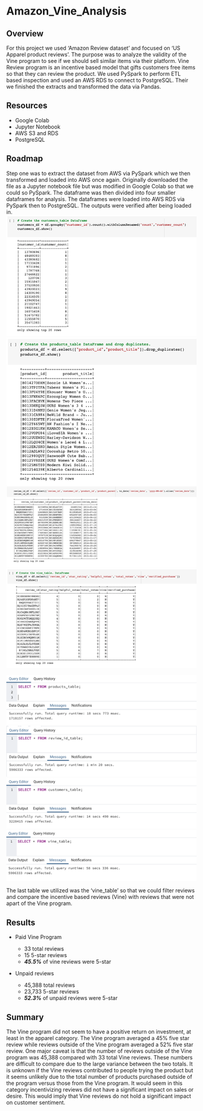# Amazon_Vine_Analysis

## Overview
For this project we used ‘Amazon Review dataset’ and focused on ‘US Apparel product reviews’. The purpose was to analyze the validity of the Vine program to see if we should sell similar items via their platform. Vine Review program is an incentive based model that gifts customers free items so that they can review the product. We used PySpark to perform ETL based inspection and used an AWS RDS to connect to PostgreSQL. Their we finished the extracts and transformed the data via Pandas.

## Resources
  - Google Colab
  - Jupyter Notebook
  - AWS S3 and RDS 
  - PostgreSQL

## Roadmap
Step one was to extract the dataset from AWS via PySpark which we then transformed and loaded into AWS once again. Originally downloaded the file as a Jupyter notebook file but was modified in Google Colab so that we could so PySpark. The dataframe was then divided into four smaller dataframes for analysis. The dataframes were loaded into AWS RDS via PySpark then to PostgreSQL. The outputs were verified after being loaded in.
![customer_df]( https://github.com/gonzalesbarrett/Amazon_Vine_Analysis/blob/main/Images/Customers_df.png)
![products_df]( https://github.com/gonzalesbarrett/Amazon_Vine_Analysis/blob/main/Images/Products_df.png)
![reviews_df]( https://github.com/gonzalesbarrett/Amazon_Vine_Analysis/blob/main/Images/Review_df.png)
![vine_df]( https://github.com/gonzalesbarrett/Amazon_Vine_Analysis/blob/main/Images/Vine_df.png)


![product_verification]( https://github.com/gonzalesbarrett/Amazon_Vine_Analysis/blob/main/Images/Products_verification.png)
![reviews_verification]( https://github.com/gonzalesbarrett/Amazon_Vine_Analysis/blob/main/Images/Review_id_verification.png)
![customer_verification]( https://github.com/gonzalesbarrett/Amazon_Vine_Analysis/blob/main/Images/customer_verification.png)
![vine_verification]( https://github.com/gonzalesbarrett/Amazon_Vine_Analysis/blob/main/Images/Vine_verification.png)



The last table we utilized was the ‘vine_table’ so that we could filter reviews and compare the incentive based reviews (Vine) with reviews that were not apart of the Vine program. 

## Results
- Paid Vine Program
  - 33 total reviews
  - 15 5-star reviews
  - ***45.5%*** of vine reviews were 5-star

- Unpaid reviews
  - 45,388 total reviews
  - 23,733 5-star reviews
  - ***52.3%*** of unpaid reviews were 5-star


## Summary
The Vine program did not seem to have a positive return on investment, at least in the apparel category. The Vine program averaged a 45% five star review while reviews outside of the Vine program averaged a 52% five star review. One major caveat is that the number of reviews outside of the Vine program was 45,388 compared with 33 total Vine reviews. These numbers are difficult to compare due to the large variance between the two totals. It is unknown if the Vine reviews contributed to people trying the product but it seems unlikely due to the total number of products purchased outside of the program versus those from the Vine program. It would seem in this category incentivizing reviews did not have a significant impact on sales or desire. This would imply that Vine reviews do not hold a significant impact on customer sentiment.


